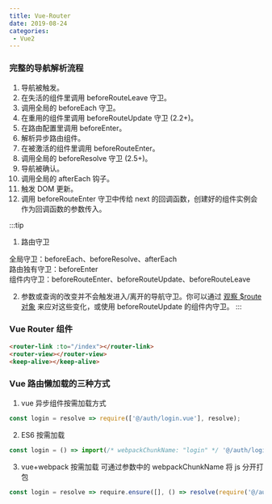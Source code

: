 ```yaml
---
title: Vue-Router
date: 2019-08-24
categories:
 - Vue2
---
```


<!-- more -->



### 完整的导航解析流程

1. 导航被触发。  
2. 在失活的组件里调用 beforeRouteLeave 守卫。  
3. 调用全局的 beforeEach 守卫。  
4. 在重用的组件里调用 beforeRouteUpdate 守卫 (2.2+)。  
5. 在路由配置里调用 beforeEnter。  
6. 解析异步路由组件。  
7. 在被激活的组件里调用 beforeRouteEnter。  
8. 调用全局的 beforeResolve 守卫 (2.5+)。  
9. 导航被确认。  
10. 调用全局的 afterEach 钩子。  
11. 触发 DOM 更新。  
12. 调用 beforeRouteEnter 守卫中传给 next 的回调函数，创建好的组件实例会作为回调函数的参数传入。  

:::tip
1. 路由守卫

  全局守卫：beforeEach、beforeResolve、afterEach  
  路由独有守卫：beforeEnter  
  组件内守卫：beforeRouteEnter、beforeRouteUpdate、beforeRouteLeave

2. 参数或查询的改变并不会触发进入/离开的导航守卫。你可以通过 [观察 $route 对象](https://router.vuejs.org/zh/guide/essentials/dynamic-matching.html#%E5%93%8D%E5%BA%94%E8%B7%AF%E7%94%B1%E5%8F%82%E6%95%B0%E7%9A%84%E5%8F%98%E5%8C%96) 来应对这些变化，或使用 beforeRouteUpdate 的组件内守卫。
:::


### Vue Router 组件

```html
<router-link :to="/index"></router-link>
<router-view></router-view>
<keep-alive></keep-alive>
```

### Vue 路由懒加载的三种方式

1. vue 异步组件按需加载方式
```js
const login = resolve => require(['@/auth/login.vue'], resolve);
```

2. ES6 按需加载
```js
const login = () => import(/* webpackChunkName: "login" */ '@/auth/login.vue');
```

3. vue+webpack 按需加载 可通过参数中的 webpackChunkName 将 js 分开打包
```js
const login = resolve => require.ensure([], () => resolve(require('@/auth/login.vue')), 'login');
```
